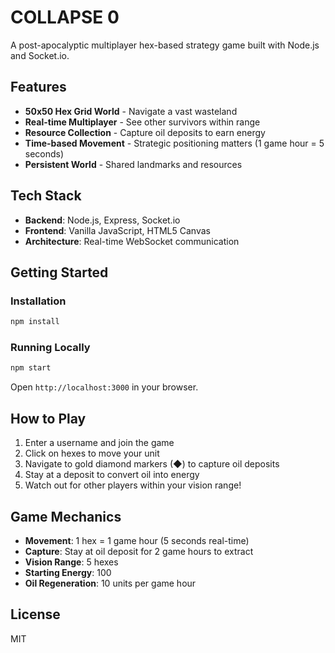# COLLAPSE 0

A post-apocalyptic multiplayer hex-based strategy game built with Node.js and Socket.io.

## Features

- **50x50 Hex Grid World** - Navigate a vast wasteland
- **Real-time Multiplayer** - See other survivors within range
- **Resource Collection** - Capture oil deposits to earn energy
- **Time-based Movement** - Strategic positioning matters (1 game hour = 5 seconds)
- **Persistent World** - Shared landmarks and resources

## Tech Stack

- **Backend**: Node.js, Express, Socket.io
- **Frontend**: Vanilla JavaScript, HTML5 Canvas
- **Architecture**: Real-time WebSocket communication

## Getting Started

### Installation

```bash
npm install
```

### Running Locally

```bash
npm start
```

Open `http://localhost:3000` in your browser.

## How to Play

1. Enter a username and join the game
2. Click on hexes to move your unit
3. Navigate to gold diamond markers (◆) to capture oil deposits
4. Stay at a deposit to convert oil into energy
5. Watch out for other players within your vision range!

## Game Mechanics

- **Movement**: 1 hex = 1 game hour (5 seconds real-time)
- **Capture**: Stay at oil deposit for 2 game hours to extract
- **Vision Range**: 5 hexes
- **Starting Energy**: 100
- **Oil Regeneration**: 10 units per game hour

## License

MIT
